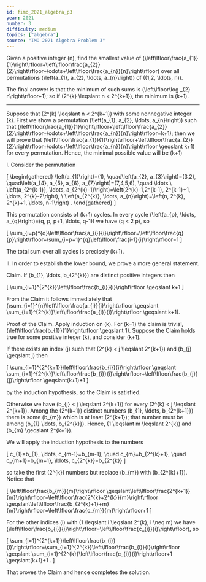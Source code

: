 ```yaml
---
id: fimo_2021_algebra_p3
year: 2021
number: 3
difficulty: medium
topics: ["algebra"]
source: "IMO 2021 Algebra Problem 3"
---
```


Given a positive integer \(n\), find the smallest value of \(\left\lfloor\frac{a_{1}}{1}\right\rfloor+\left\lfloor\frac{a_{2}}{2}\right\rfloor+\cdots+\left\lfloor\frac{a_{n}}{n}\right\rfloor\) over all permutations \(\left(a_{1}, a_{2}, \ldots, a_{n}\right)\) of \((1,2, \ldots, n)\).

The final answer is that the minimum of such sums is \(\left\lfloor\log _{2} n\right\rfloor+1\); so if \(2^{k} \leqslant n < 2^{k+1}\), the minimum is \(k+1\).

---
Suppose that \(2^{k} \leqslant n < 2^{k+1}\) with some nonnegative integer \(k\). First we show a permutation \(\left(a_{1}, a_{2}, \ldots, a_{n}\right)\) such that \(\left\lfloor\frac{a_{1}}{1}\right\rfloor+\left\lfloor\frac{a_{2}}{2}\right\rfloor+\cdots+\left\lfloor\frac{a_{n}}{n}\right\rfloor=k+1\); then we will prove that \(\left\lfloor\frac{a_{1}}{1}\right\rfloor+\left\lfloor\frac{a_{2}}{2}\right\rfloor+\cdots+\left\lfloor\frac{a_{n}}{n}\right\rfloor \geqslant k+1\) for every permutation. Hence, the minimal possible value will be \(k+1\)

I. Consider the permutation

\[
\begin{gathered}
\left(a_{1}\right)=(1), \quad\left(a_{2}, a_{3}\right)=(3,2), \quad\left(a_{4}, a_{5}, a_{6}, a_{7}\right)=(7,4,5,6), \quad \ldots \\
\left(a_{2^{k-1}}, \ldots, a_{2^{k}-1}\right)=\left(2^{k}-1,2^{k-1}, 2^{k-1}+1, \ldots, 2^{k}-2\right), \\
\left(a_{2^{k}}, \ldots, a_{n}\right)=\left(n, 2^{k}, 2^{k}+1, \ldots, n-1\right) .
\end{gathered}
\]

This permutation consists of \(k+1\) cycles. In every cycle \(\left(a_{p}, \ldots, a_{q}\right)=(q, p, p+1, \ldots, q-1)\) we have \(q < 2 p\), so

\[
\sum_{i=p}^{q}\left\lfloor\frac{a_{i}}{i}\right\rfloor=\left\lfloor\frac{q}{p}\right\rfloor+\sum_{i=p+1}^{q}\left\lfloor\frac{i-1}{i}\right\rfloor=1
\]

The total sum over all cycles is precisely \(k+1\).

II. In order to establish the lower bound, we prove a more general statement.

Claim. If \(b_{1}, \ldots, b_{2^{k}}\) are distinct positive integers then

\[
\sum_{i=1}^{2^{k}}\left\lfloor\frac{b_{i}}{i}\right\rfloor \geqslant k+1
\]

From the Claim it follows immediately that \(\sum_{i=1}^{n}\left\lfloor\frac{a_{i}}{i}\right\rfloor \geqslant \sum_{i=1}^{2^{k}}\left\lfloor\frac{a_{i}}{i}\right\rfloor \geqslant k+1\).

Proof of the Claim. Apply induction on \(k\). For \(k=1\) the claim is trivial, \(\left\lfloor\frac{b_{1}}{1}\right\rfloor \geqslant 1\). Suppose the Claim holds true for some positive integer \(k\), and consider \(k+1\).

If there exists an index \(j\) such that \(2^{k} < j \leqslant 2^{k+1}\) and \(b_{j} \geqslant j\) then

\[
\sum_{i=1}^{2^{k+1}}\left\lfloor\frac{b_{i}}{i}\right\rfloor \geqslant \sum_{i=1}^{2^{k}}\left\lfloor\frac{b_{i}}{i}\right\rfloor+\left\lfloor\frac{b_{j}}{j}\right\rfloor \geqslant(k+1)+1
\]

by the induction hypothesis, so the Claim is satisfied.

Otherwise we have \(b_{j} < j \leqslant 2^{k+1}\) for every \(2^{k} < j \leqslant 2^{k+1}\). Among the \(2^{k+1}\) distinct numbers \(b_{1}, \ldots, b_{2^{k+1}}\) there is some \(b_{m}\) which is at least \(2^{k+1}\); that number must be among \(b_{1} \ldots, b_{2^{k}}\). Hence, \(1 \leqslant m \leqslant 2^{k}\) and \(b_{m} \geqslant 2^{k+1}\).

We will apply the induction hypothesis to the numbers

\[
c_{1}=b_{1}, \ldots, c_{m-1}=b_{m-1}, \quad c_{m}=b_{2^{k}+1}, \quad c_{m+1}=b_{m+1}, \ldots, c_{2^{k}}=b_{2^{k}}
\]

so take the first \(2^{k}\) numbers but replace \(b_{m}\) with \(b_{2^{k}+1}\). Notice that

\[
\left\lfloor\frac{b_{m}}{m}\right\rfloor \geqslant\left\lfloor\frac{2^{k+1}}{m}\right\rfloor=\left\lfloor\frac{2^{k}+2^{k}}{m}\right\rfloor \geqslant\left\lfloor\frac{b_{2^{k}+1}+m}{m}\right\rfloor=\left\lfloor\frac{c_{m}}{m}\right\rfloor+1
\]

For the other indices \(i\) with \(1 \leqslant i \leqslant 2^{k}, i \neq m\) we have \(\left\lfloor\frac{b_{i}}{i}\right\rfloor=\left\lfloor\frac{c_{i}}{i}\right\rfloor\), so

\[
\sum_{i=1}^{2^{k+1}}\left\lfloor\frac{b_{i}}{i}\right\rfloor=\sum_{i=1}^{2^{k}}\left\lfloor\frac{b_{i}}{i}\right\rfloor \geqslant \sum_{i=1}^{2^{k}}\left\lfloor\frac{c_{i}}{i}\right\rfloor+1 \geqslant(k+1)+1 .
\]

That proves the Claim and hence completes the solution.
